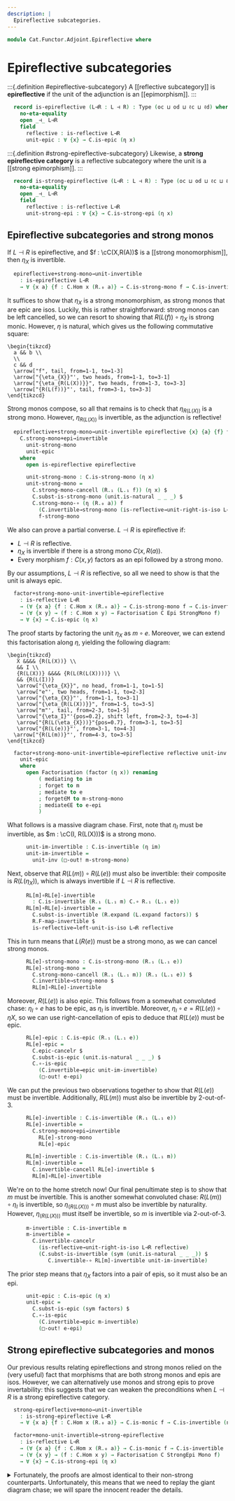 ```yaml
---
description: |
  Epireflective subcategories.
---
```

<!--
```agda
open import Cat.Functor.Adjoint.Properties
open import Cat.Functor.Adjoint.Reflective
open import Cat.Morphism.Factorisation
open import Cat.Functor.Properties
open import Cat.Functor.Adjoint
open import Cat.Functor.Compose
open import Cat.Prelude

import Cat.Morphism.Strong.Mono
import Cat.Morphism.Strong.Epi
import Cat.Functor.Reasoning
import Cat.Natural.Reasoning
import Cat.Reasoning
```
-->
```agda
module Cat.Functor.Adjoint.Epireflective where
```

# Epireflective subcategories

:::{.definition #epireflective-subcategory}
A [[reflective subcategory]] is **epireflective** if the unit of
the adjunction is an [[epimorphism]].
:::

<!--
```agda
module _
  {oc ℓc od ℓd}
  {C : Precategory oc ℓc}
  {D : Precategory od ℓd}
  {L : Functor C D} {R : Functor D C}
  where
  private
    module C where
      open Cat.Reasoning C public
      open Cat.Morphism.Strong.Epi C public
    module D = Cat.Reasoning D
    module L = Cat.Functor.Reasoning L
    module R = Cat.Functor.Reasoning R
```
-->

```agda
  record is-epireflective (L⊣R : L ⊣ R) : Type (oc ⊔ od ⊔ ℓc ⊔ ℓd) where
    no-eta-equality
    open _⊣_ L⊣R
    field
      reflective : is-reflective L⊣R
      unit-epic : ∀ {x} → C.is-epic (η x)
```

:::{.definition #strong-epireflective-subcategory}
Likewise, a **strong epireflective category** is a reflective subcategory
where the unit is a [[strong epimorphism]].
:::

```agda
  record is-strong-epireflective (L⊣R : L ⊣ R) : Type (oc ⊔ od ⊔ ℓc ⊔ ℓd) where
    no-eta-equality
    open _⊣_ L⊣R
    field
      reflective : is-reflective L⊣R
      unit-strong-epi : ∀ {x} → C.is-strong-epi (η x)
```

<!--
```agda
module _
  {oc ℓc od ℓd}
  {C : Precategory oc ℓc}
  {D : Precategory od ℓd}
  {L : Functor C D} {R : Functor D C}
  (L⊣R : L ⊣ R)
  where
  private
    module C where
      open Cat.Reasoning C public
      open Cat.Morphism.Strong.Epi C public
      open Cat.Morphism.Strong.Mono C public
    module D = Cat.Reasoning D
    module L = Cat.Functor.Reasoning L
    module R = Cat.Functor.Reasoning R
  open _⊣_ L⊣R

  private
    Epi : ∀ {a b} → C.Hom a b → Ω
    Epi x = elΩ (C.is-epic x)

    Mono : ∀ {a b} → C.Hom a b → Ω
    Mono x = elΩ (C.is-monic x)

    StrongEpi : ∀ {a b} → C.Hom a b → Ω
    StrongEpi f = elΩ (C.is-strong-epi f)

    StrongMono : ∀ {a b} → C.Hom a b → Ω
    StrongMono f = elΩ (C.is-strong-mono f)
```
-->

## Epireflective subcategories and strong monos

If $L \dashv R$ is epireflective, and $f : \cC(X,R(A))$ is a
[[strong monomorphism]], then $\eta_{X}$ is invertible.

```agda
  epireflective+strong-mono→unit-invertible
    : is-epireflective L⊣R
    → ∀ {x a} {f : C.Hom x (R.₀ a)} → C.is-strong-mono f → C.is-invertible (η x)
```

It suffices to show that $\eta_{X}$ is a strong monomorphism, as strong
monos that are epic are isos. Luckily, this is rather straightforward:
strong monos can be left cancelled, so we can resort to showing that
$R(L(f)) \circ \eta_{X}$ is strong monic. However, $\eta$ is natural,
which gives us the following commutative square:

~~~{.quiver}
\begin{tikzcd}
  a && b \\
  \\
  c && d
  \arrow["f", tail, from=1-1, to=1-3]
  \arrow["{\eta_{X}}"', two heads, from=1-1, to=3-1]
  \arrow["{\eta_{R(L(X))}}", two heads, from=1-3, to=3-3]
  \arrow["{R(L(f))}"', tail, from=3-1, to=3-3]
\end{tikzcd}
~~~

Strong monos compose, so all that remains is to check that $\eta_{R(L(X))}$
is a strong mono. However, $\eta_{R(L(X))}$ is invertible, as the adjunction
is reflective!

```agda
  epireflective+strong-mono→unit-invertible epireflective {x} {a} {f} f-strong-mono =
    C.strong-mono+epi→invertible
      unit-strong-mono
      unit-epic
    where
      open is-epireflective epireflective

      unit-strong-mono : C.is-strong-mono (η x)
      unit-strong-mono =
        C.strong-mono-cancell (R.₁ (L.₁ f)) (η x) $
        C.subst-is-strong-mono (unit.is-natural _ _ _) $
        C.strong-mono-∘ (η (R.₀ a)) f
          (C.invertible→strong-mono (is-reflective→unit-right-is-iso L⊣R reflective))
          f-strong-mono
```

We also can prove a partial converse. $L \dashv R$ is epireflective if:

- $L \dashv R$ is reflective.
- $\eta_{X}$ is invertible if there is a strong mono $C(x, R(a))$.
- Every morphism $f : C(x,y)$ factors as an epi followed by a strong mono.

By our assumptions, $L \dashv R$ is reflective, so all we need to show is
that the unit is always epic.

```agda
  factor+strong-mono-unit-invertible→epireflective
    : is-reflective L⊣R
    → (∀ {x a} {f : C.Hom x (R.₀ a)} → C.is-strong-mono f → C.is-invertible (η x))
    → (∀ {x y} → (f : C.Hom x y) → Factorisation C Epi StrongMono f)
    → ∀ {x} → C.is-epic (η x)
```

The proof starts by factoring the unit $\eta_{X}$ as $m \circ e$. Moreover,
we can extend this factorisation along $\eta$, yielding the following
diagram:

~~~{.quiver}
\begin{tikzcd}
   X &&&& {R(L(X))} \\
   && I \\
   {R(L(X))} &&&& {R(L(R(L(X))))} \\
   && {R(L(I))}
   \arrow["{\eta_{X}}", no head, from=1-1, to=1-5]
   \arrow["e"', two heads, from=1-1, to=2-3]
   \arrow["{\eta_{X}}"', from=1-1, to=3-1]
   \arrow["{\eta_{R(L(X))}}", from=1-5, to=3-5]
   \arrow["m"', tail, from=2-3, to=1-5]
   \arrow["{\eta_I}"'{pos=0.2}, shift left, from=2-3, to=4-3]
   \arrow["{R(L(\eta_{X}))}"{pos=0.7}, from=3-1, to=3-5]
   \arrow["{R(L(e))}"', from=3-1, to=4-3]
  \arrow["{R(L(m))}"', from=4-3, to=3-5]
\end{tikzcd}
~~~

```agda
  factor+strong-mono-unit-invertible→epireflective reflective unit-inv factor {x} =
    unit-epic
    where
      open Factorisation (factor (η x)) renaming
          ( mediating to im
          ; forget to m
          ; mediate to e
          ; forget∈M to m-strong-mono
          ; mediate∈E to e-epi
          )
```

What follows is a massive diagram chase. First, note that $\eta_{I}$ must
be invertible, as $m : \cC(I, R(L(X)))$ is a strong mono.

```agda
      unit-im-invertible : C.is-invertible (η im)
      unit-im-invertible =
        unit-inv (□-out! m-strong-mono)
```

Next, observe that $R(L(m)) \circ R(L(e))$ must also be invertible:
their composite is $R(L(\eta_{X}))$, which is always invertible if
$L \dashv R$ is reflective.

```agda
      RL[m]∘RL[e]-invertible
        : C.is-invertible (R.₁ (L.₁ m) C.∘ R.₁ (L.₁ e))
      RL[m]∘RL[e]-invertible =
        C.subst-is-invertible (R.expand (L.expand factors)) $
        R.F-map-invertible $
        is-reflective→left-unit-is-iso L⊣R reflective
```

This in turn means that $L(R(e))$ must be a strong mono, as
we can cancel strong monos.

```agda
      RL[e]-strong-mono : C.is-strong-mono (R.₁ (L.₁ e))
      RL[e]-strong-mono =
        C.strong-mono-cancell (R.₁ (L.₁ m)) (R.₁ (L.₁ e)) $
        C.invertible→strong-mono $
        RL[m]∘RL[e]-invertible
```

Moreover, $R(L(e))$ is also epic. This follows from a somewhat convoluted chase:
$\eta_{I} \circ e$ has to be epic, as $\eta_{I}$ is invertible.
Moreover, $\eta_{I} \circ e = R(L(e)) \circ \eta{X}$, so we can use
right-cancellation of epis to deduce that $R(L(e))$ must be epic.

```agda
      RL[e]-epic : C.is-epic (R.₁ (L.₁ e))
      RL[e]-epic =
        C.epic-cancelr $
        C.subst-is-epic (unit.is-natural _ _ _) $
        C.∘-is-epic
          (C.invertible→epic unit-im-invertible)
          (□-out! e-epi)
```

We can put the previous two observations together to show that
$R(L(e))$ must be invertible. Additionally, $R(L(m))$ must also be
invertible by 2-out-of-3.

```agda
      RL[e]-invertible : C.is-invertible (R.₁ (L.₁ e))
      RL[e]-invertible =
        C.strong-mono+epi→invertible
          RL[e]-strong-mono
          RL[e]-epic

      RL[m]-invertible : C.is-invertible (R.₁ (L.₁ m))
      RL[m]-invertible =
        C.invertible-cancell RL[e]-invertible $
        RL[m]∘RL[e]-invertible
```

We're on to the home stretch now! Our final penultimate step is to
show that $m$ must be invertible. This is another somewhat convoluted
chase: $R(L(m)) \circ \eta_{I}$ is invertible, so $\eta_{(R(L(X)))} \circ m$
must also be invertible by naturality. However, $\eta_{(R(L(X)))}$ must
itself be invertible, so $m$ is invertible via 2-out-of-3.

```agda
      m-invertible : C.is-invertible m
      m-invertible =
        C.invertible-cancelr
          (is-reflective→unit-right-is-iso L⊣R reflective)
          (C.subst-is-invertible (sym (unit.is-natural _ _ _)) $
             C.invertible-∘ RL[m]-invertible unit-im-invertible)
```

The prior step means that $\eta_{X}$ factors into a pair of epis,
so it must also be an epi.

```agda
      unit-epic : C.is-epic (η x)
      unit-epic =
        C.subst-is-epic (sym factors) $
        C.∘-is-epic
          (C.invertible→epic m-invertible)
          (□-out! e-epi)
```

## Strong epireflective subcategories and monos

Our previous results relating epireflections and strong monos
relied on the (very useful) fact that morphisms that are both strong monos
and epis are isos. However, we can alternatively use monos and strong epis
to prove invertability: this suggests that we can weaken the preconditions
when $L \dashv R$ is a strong epireflective category.

```agda
  strong-epireflective+mono→unit-invertible
    : is-strong-epireflective L⊣R
    → ∀ {x a} {f : C.Hom x (R.₀ a)} → C.is-monic f → C.is-invertible (η x)

  factor+mono-unit-invertible→strong-epireflective
    : is-reflective L⊣R
    → (∀ {x a} {f : C.Hom x (R.₀ a)} → C.is-monic f → C.is-invertible (η x))
    → (∀ {x y} → (f : C.Hom x y) → Factorisation C StrongEpi Mono f)
    → ∀ {x} → C.is-strong-epi (η x)

```

<details>
<summary>Fortunately, the proofs are almost identical to their non-strong
counterparts. Unfortunately, this means that we need to replay the giant
diagram chase; we will spare the innocent reader the details.
</summary>
```agda
  strong-epireflective+mono→unit-invertible strong-epirefl {x} {a} {f} f-mono =
    C.strong-epi+mono→invertible
      unit-strong-epi
      unit-mono
    where
      open is-strong-epireflective strong-epirefl

      unit-mono : C.is-monic (η x)
      unit-mono =
        C.monic-cancell $
        C.subst-is-monic (unit.is-natural _ _ _) $
        C.∘-is-monic
          (C.invertible→monic (is-reflective→unit-right-is-iso L⊣R reflective))
          f-mono

  factor+mono-unit-invertible→strong-epireflective reflective unit-inv factor {x} =
    unit-strong-epi
    where
      open Factorisation (factor (η x)) renaming
          ( mediating to im
          ; forget to m
          ; mediate to e
          ; forget∈M to m-mono
          ; mediate∈E to e-strong-epi
          )

      unit-im-invertible : C.is-invertible (η im)
      unit-im-invertible =
        unit-inv (□-out! m-mono)

      RL[m]∘RL[e]-invertible
        : C.is-invertible (R.₁ (L.₁ m) C.∘ R.₁ (L.₁ e))
      RL[m]∘RL[e]-invertible =
        C.subst-is-invertible (R.expand (L.expand factors)) $
        R.F-map-invertible $
        is-reflective→left-unit-is-iso L⊣R reflective

      RL[e]-mono : C.is-monic (R.₁ (L.₁ e))
      RL[e]-mono =
        C.monic-cancell $
        C.invertible→monic $
        RL[m]∘RL[e]-invertible

      RL[e]-strong-epi : C.is-strong-epi (R.₁ (L.₁ e))
      RL[e]-strong-epi =
        C.strong-epi-cancelr _ _ $
        C.subst-is-strong-epi (unit.is-natural _ _ _) $
        C.strong-epi-∘ _ _
          (C.invertible→strong-epi unit-im-invertible)
          (□-out! e-strong-epi)

      RL[e]-invertible : C.is-invertible (R.₁ (L.₁ e))
      RL[e]-invertible =
        C.strong-epi+mono→invertible
          RL[e]-strong-epi
          RL[e]-mono

      RL[m]-invertible : C.is-invertible (R.₁ (L.₁ m))
      RL[m]-invertible =
        C.invertible-cancell RL[e]-invertible $
        RL[m]∘RL[e]-invertible

      m-invertible : C.is-invertible m
      m-invertible =
        C.invertible-cancelr
          (is-reflective→unit-right-is-iso L⊣R reflective)
          (C.subst-is-invertible (sym (unit.is-natural _ _ _)) $
             C.invertible-∘ RL[m]-invertible unit-im-invertible)

      unit-strong-epi : C.is-strong-epi (η x)
      unit-strong-epi =
        C.subst-is-strong-epi (sym factors) $
        C.strong-epi-∘ _ _
          (C.invertible→strong-epi m-invertible)
          (□-out! e-strong-epi)
```
</details>
